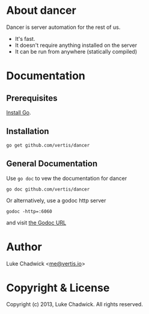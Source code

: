 
[install go]: http://golang.org/install.html "Install Go"
[the godoc url]: http://localhost:6060/pkg/github.com/vertis/dancer/ "the Godoc URL"

About dancer
=============

Dancer is server automation for the rest of us. 
  - It's fast. 
  - It doesn't require anything installed on the server
  - It can be run from anywhere (statically compiled)

Documentation
=============

Prerequisites
-------------

[Install Go][].

Installation
-------------

    go get github.com/vertis/dancer

General Documentation
---------------------

Use `go doc` to vew the documentation for dancer

    go doc github.com/vertis/dancer

Or alternatively, use a godoc http server

    godoc -http=:6060

and visit [the Godoc URL][]


Author
======

Luke Chadwick &lt;me@vertis.io&gt;

Copyright & License
===================

Copyright (c) 2013, Luke Chadwick.
All rights reserved.

